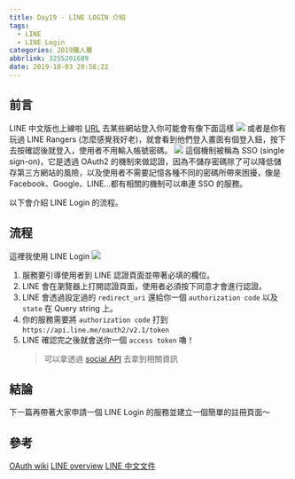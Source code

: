 ```yaml
---
title: Day19 - LINE LOGIN 介紹
tags:
  - LINE
  - LINE Login
categories: 2019鐵人賽
abbrlink: 3255201689
date: 2019-10-03 20:58:22
---
```


## 前言

LINE 中文版也上線啦 [URL](https://developers.line.biz/zh-hant/docs/line-login/overview/?fbclid=IwAR2I2VWF8Z1xS5wdSKlkWQiMFJphdjH3Qi_RnoJaCynQUG2GBM-PDiWJEjE)
去某些網站登入你可能會有像下面這樣
![](https://i.imgur.com/GNSYfYX.png)
或者是你有玩過 LINE Rangers (怎麼感覺我好老)，就會看到他們登入畫面有個登入鈕，按下去按確認後就登入，使用者不用輸入帳號密碼。
![](https://i.imgur.com/tbOfUET.jpg)
這個機制被稱為 SSO (single sign-on)，它是透過 OAuth2 的機制來做認證，因為不儲存密碼除了可以降低儲存第三方網站的風險，以及使用者不需要記憶各種不同的密碼所帶來困擾，像是 Facebook、Google、LINE...都有相關的機制可以串連 SSO 的服務。

以下會介紹 LINE Login 的流程。

## 流程

這裡我使用 LINE Login
![](https://i.imgur.com/jouHzB0.png)

1. 服務要引導使用者到 LINE 認證頁面並帶著必填的欄位。
2. LINE 會在瀏覽器上打開認證頁面，使用者必須按下同意才會進行認證。
3. LINE 會透過設定過的 `redirect_uri` 還給你一個 `authorization code` 以及 `state` 在 Query string 上。
4. 你的服務需要將 `authorization code` 打到`https://api.line.me/oauth2/v2.1/token`
5. LINE 確認完之後就會送你一個 `access token` 嚕！
   > 可以拿透過 [social API](https://developers.line.biz/en/reference/social-api/) 去拿到相關資訊

## 結論

下一篇再帶著大家申請一個 LINE Login 的服務並建立一個簡單的註冊頁面～

## 參考

[OAuth wiki](https://zh.wikipedia.org/wiki/%E5%BC%80%E6%94%BE%E6%8E%88%E6%9D%83)
[LINE overview](https://developers.line.biz/en/docs/line-login/web/integrate-line-login/)
[LINE 中文文件](https://developers.line.biz/zh-hant/docs/line-login/overview/?fbclid=IwAR2I2VWF8Z1xS5wdSKlkWQiMFJphdjH3Qi_RnoJaCynQUG2GBM-PDiWJEjE)
